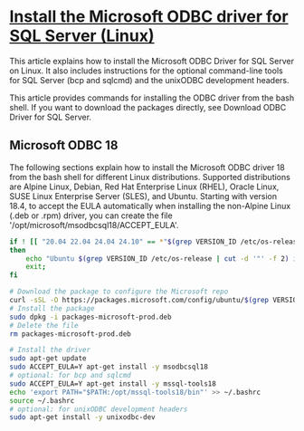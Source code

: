 # **[Install the Microsoft ODBC driver for SQL Server (Linux)](https://learn.microsoft.com/en-us/sql/connect/odbc/linux-mac/installing-the-microsoft-odbc-driver-for-sql-server?view=sql-server-ver17&tabs=alpine18-install%2Calpine17-install%2Cdebian8-install%2Credhat7-13-install%2Crhel7-offline)**

This article explains how to install the Microsoft ODBC Driver for SQL Server on Linux. It also includes instructions for the optional command-line tools for SQL Server (bcp and sqlcmd) and the unixODBC development headers.

This article provides commands for installing the ODBC driver from the bash shell. If you want to download the packages directly, see Download ODBC Driver for SQL Server.

## Microsoft ODBC 18

The following sections explain how to install the Microsoft ODBC driver 18 from the bash shell for different Linux distributions. Supported distributions are Alpine Linux, Debian, Red Hat Enterprise Linux (RHEL), Oracle Linux, SUSE Linux Enterprise Server (SLES), and Ubuntu. Starting with version 18.4, to accept the EULA automatically when installing the non-Alpine Linux (.deb or .rpm) driver, you can create the file '/opt/microsoft/msodbcsql18/ACCEPT_EULA'.

```bash
if ! [[ "20.04 22.04 24.04 24.10" == *"$(grep VERSION_ID /etc/os-release | cut -d '"' -f 2)"* ]];
then
    echo "Ubuntu $(grep VERSION_ID /etc/os-release | cut -d '"' -f 2) is not currently supported.";
    exit;
fi

# Download the package to configure the Microsoft repo
curl -sSL -O https://packages.microsoft.com/config/ubuntu/$(grep VERSION_ID /etc/os-release | cut -d '"' -f 2)/packages-microsoft-prod.deb
# Install the package
sudo dpkg -i packages-microsoft-prod.deb
# Delete the file
rm packages-microsoft-prod.deb

# Install the driver
sudo apt-get update
sudo ACCEPT_EULA=Y apt-get install -y msodbcsql18
# optional: for bcp and sqlcmd
sudo ACCEPT_EULA=Y apt-get install -y mssql-tools18
echo 'export PATH="$PATH:/opt/mssql-tools18/bin"' >> ~/.bashrc
source ~/.bashrc
# optional: for unixODBC development headers
sudo apt-get install -y unixodbc-dev
